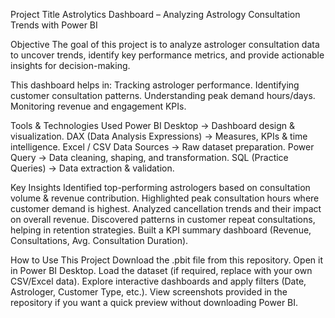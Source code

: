 Project Title
Astrolytics Dashboard – Analyzing Astrology Consultation Trends with Power BI

Objective
The goal of this project is to analyze astrologer consultation data to uncover trends, identify key performance metrics, and provide actionable insights for decision-making. 

This dashboard helps in:
Tracking astrologer performance.
Identifying customer consultation patterns.
Understanding peak demand hours/days.
Monitoring revenue and engagement KPIs.

Tools & Technologies Used
Power BI Desktop → Dashboard design & visualization.
DAX (Data Analysis Expressions) → Measures, KPIs & time intelligence.
Excel / CSV Data Sources → Raw dataset preparation.
Power Query → Data cleaning, shaping, and transformation.
SQL (Practice Queries) → Data extraction & validation.

Key Insights
Identified top-performing astrologers based on consultation volume & revenue contribution.
Highlighted peak consultation hours where customer demand is highest.
Analyzed cancellation trends and their impact on overall revenue.
Discovered patterns in customer repeat consultations, helping in retention strategies.
Built a KPI summary dashboard (Revenue, Consultations, Avg. Consultation Duration).

How to Use This Project
Download the .pbit file from this repository.
Open it in Power BI Desktop.
Load the dataset (if required, replace with your own CSV/Excel data).
Explore interactive dashboards and apply filters (Date, Astrologer, Customer Type, etc.).
View screenshots provided in the repository if you want a quick preview without downloading Power BI.
